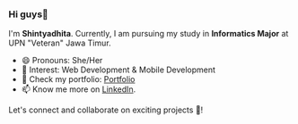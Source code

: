 ### Hi guys👋

I'm **Shintyadhita**. Currently, I am pursuing my study in **Informatics Major** at UPN "Veteran" Jawa Timur. 

- 😄 Pronouns: She/Her
- 💼 Interest: Web Development & Mobile Development
- 📝 Check my portfolio: [Portfolio](https://shintyadhita.netlify.app/)
- 📫 Know me more on [LinkedIn](https://www.linkedin.com/in/shintyadhita-wputri).

Let's connect and collaborate on exciting projects 💼!

